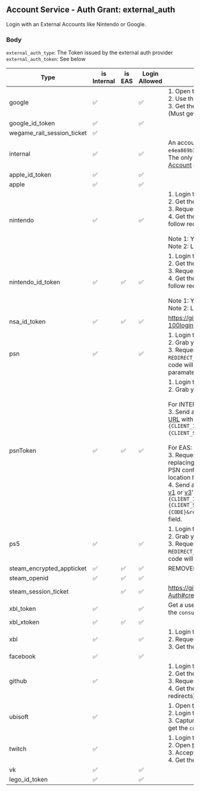 ## Account Service - Auth Grant: external_auth

Login with an External Accounts like Nintendo or Google.

### Body

`external_auth_type`: The Token issued by the external auth provider \
`external_auth_token`: See below

| Type                       | is Internal | is EAS | Login Allowed | Obtaining Token                                                                                                                                                                                                                                                                                                                                                                                                                                                                                                                                                                                                                                                                                                                                                                                                                                                                                                                                                                                                                                                                                                                                                                                                                                                                                                                                                                                                                                                 |
| -------------------------- | ----------- | ------ | ------------- | --------------------------------------------------------------------------------------------------------------------------------------------------------------------------------------------------------------------------------------------------------------------------------------------------------------------------------------------------------------------------------------------------------------------------------------------------------------------------------------------------------------------------------------------------------------------------------------------------------------------------------------------------------------------------------------------------------------------------------------------------------------------------------------------------------------------------------------------------------------------------------------------------------------------------------------------------------------------------------------------------------------------------------------------------------------------------------------------------------------------------------------------------------------------------------------------------------------------------------------------------------------------------------------------------------------------------------------------------------------------------------------------------------------------------------------------------------------- |
| google                     | ✅          |        | ✅            | 1. Open the [Google Web Login](https://accounts.google.com/o/oauth2/v2/auth?client_id=81931294547-ict6llss8611g9nglndn2bnln48bo59d.apps.googleusercontent.com&response_type=code&scope=openid&redirect_uri=https://accounts.epicgames.com/OAuthAuthorized) <br/> 2. Use the Google Account you want to login with to Epic Games <br/> 3. Get the `code` from the URL when the Epic Games Error shows up (Must get URL Decoded before using it!)                                                                                                                                                                                                                                                                                                                                                                                                                                                                                                                                                                                                                                                                                                                                                                                                                                                                                                                                                                                                                 |
| google_id_token            | ✅          |        | ✅            |                                                                                                                                                                                                                                                                                                                                                                                                                                                                                                                                                                                                                                                                                                                                                                                                                                                                                                                                                                                                                                                                                                                                                                                                                                                                                                                                                                                                                                                                 |
| wegame_rail_session_ticket | ✅          |        |               |                                                                                                                                                                                                                                                                                                                                                                                                                                                                                                                                                                                                                                                                                                                                                                                                                                                                                                                                                                                                                                                                                                                                                                                                                                                                                                                                                                                                                                                                 |
| internal                   | ✅          |        | ✅            | An account id and an internal auth key seperated by a colon (e.g. `e4ea869b3d6841f6ab2346e9b5e72648:f048e0700a604714b0a2b117320c5cab`). The only known way to obtain an internal auth key is via the [Create Account](../../Account/CreateAccount.md) endpoint.                                                                                                                                                                                                                                                                                                                                                                                                                                                                                                                                                                                                                                                                                                                                                                                                                                                                                                                                                                                                                                                                                                                                                                                                 |
| apple_id_token             | ✅          |        | ✅            |                                                                                                                                                                                                                                                                                                                                                                                                                                                                                                                                                                                                                                                                                                                                                                                                                                                                                                                                                                                                                                                                                                                                                                                                                                                                                                                                                                                                                                                                 |
| apple                      | ✅          |        | ✅            |                                                                                                                                                                                                                                                                                                                                                                                                                                                                                                                                                                                                                                                                                                                                                                                                                                                                                                                                                                                                                                                                                                                                                                                                                                                                                                                                                                                                                                                                 |
| nintendo                   | ✅          |        | ✅            | 1. Login to [Nintendo](https://accounts.nintendo.com/login) <br/> 2. Get the `NASID` cookie <br/> 3. Request [this URL](https://accounts.nintendo.com/connect/1.0.0/authorize/consent?client_id=1f6a6a4806931686&redirect_uri=https%3A%2F%2Faccounts.epicgames.com%2FOAuthAuthorized&display=popup&state=egs&force_verify=true&scope=openid+user.screenName&response_type=code) with the cookie <br/> 4. Get the `code` from the url params or the `location` header (If you dont follow redirects) <br/><br/> Note 1: You dont need to follow the redirects<br/>Note 2: Logging out of the Nintendo Website invalidates the `NASID`                                                                                                                                                                                                                                                                                                                                                                                                                                                                                                                                                                                                                                                                                                                                                                                                                            |
| nintendo_id_token          | ✅          | ✅     | ✅            | 1. Login to [Nintendo](https://accounts.nintendo.com/login) <br/> 2. Get the `NASID` cookie <br/> 3. Request [this URL](https://accounts.nintendo.com/connect/1.0.0/authorize/consent?client_id=1f6a6a4806931686&redirect_uri=https%3A%2F%2Faccounts.epicgames.com%2FOAuthAuthorized&display=popup&state=egs&force_verify=true&scope=openid+user.screenName&response_type=id_token) with the cookie <br/> 4. Get the `id_token` from the url or the `location` header (If you dont follow redirects) <br/><br/> Note 1: You dont need to follow the redirects<br/>Note 2: Logging out of the Nintendo Website invalidates the `NASID`                                                                                                                                                                                                                                                                                                                                                                                                                                                                                                                                                                                                                                                                                                                                                                                                                           |
| nsa_id_token               | ✅          | ✅     | ✅            | https://github.com/kinnay/NintendoClients/wiki/BAAS-Server#post-100login with an appAuthNToken token for `010025400aece000`                                                                                                                                                                                                                                                                                                                                                                                                                                                                                                                                                                                                                                                                                                                                                                                                                                                                                                                                                                                                                                                                                                                                                                                                                                                                                                                                     |
| psn                        | ✅          |        | ✅            | 1. Login to [PlayStation](https://id.sonyentertainmentnetwork.com/id/management_ca/) <br/> 2. Grab your `npsso` cookie from [here](https://ca.account.sony.com/api/v1/ssocookie) <br/> 3. Request [this URL](https://ca.account.sony.com/api/v1/oauth/authorize?client_id=CLIENT_ID&redirect_uri=REDIRECT_URI&response_type=code&scope=psn:s2s) with the cookie, replacing `CLIENT_ID` and `REDIRECT_URI` with the details of the client's PSN configuration. The code will be in both the `X-NP-GRANT-CODE` header and the `code` query paramater of the location header.                                                                                                                                                                                                                                                                                                                                                                                                                                                                                                                                                                                                                                                                                                                                                                                                                                                                                      |
| psnToken                   | ✅          | ✅     | ✅            | 1. Login to [PlayStation](https://id.sonyentertainmentnetwork.com/id/management_ca/) <br/> 2. Grab your `npsso` cookie from [here](https://ca.account.sony.com/api/v1/ssocookie) <br/><br/> For INTERNAL: <br/> 3. Send an `application/x-www-form-urlencoded` POST request to [this URL](https://auth.api.sonyentertainmentnetwork.com/2.0/oauth/token) with the cookie and a post body of `client_id={CLIENT_ID}&client_secret={CLIENT_SECRET}&grant_type=sso_cookie&scope={ANY_SCOPE}`. <br/><br/> For EAS: <br/> 3. Request either [v1](https://ca.account.sony.com/api/v1/oauth/authorize?client_id=CLIENT_ID&redirect_uri=REDIRECT_URI&response_type=code&scope=openid) or [v3](https://ca.account.sony.com/api/authz/v3/oauth/authorize?client_id=CLIENT_ID&redirect_uri=REDIRECT_URI&response_type=code&scope=openid)'s authorize endpoint with the cookie, replacing `CLIENT_ID` and `REDIRECT_URI` with the details of the client's PSN configuration. The code will be in the `code` query paramater of the location header. <br/> 4. Send an `application/x-www-form-urlencoded` POST request to either [v1](https://auth.api.sonyentertainmentnetwork.com/2.0/oauth/token) or [v3](https://ca.account.sony.com/api/authz/v3/oauth/token)'s token endpoint with a post body of `client_id={CLIENT_ID}&client_secret={CLIENT_SECRET}&grant_type=authorization_code&code={CODE}&redirect_uri={REDIRECT_URI}`. The token will be the `id_token` field. |
| ps5                        | ✅          |        | ✅            | 1. Login to [PlayStation](https://id.sonyentertainmentnetwork.com/id/management_ca/) <br/> 2. Grab your `npsso` cookie from [here](https://ca.account.sony.com/api/v1/ssocookie) <br/> 3. Request [this URL](https://ca.account.sony.com/api/authz/v3/oauth/authorize?client_id=CLIENT_ID&redirect_uri=REDIRECT_URI&response_type=code&scope=psn:s2s) with the cookie, replacing `CLIENT_ID` and `REDIRECT_URI` with the details of the client's PSN configuration. The code will be in the `code` query paramater of the location header.                                                                                                                                                                                                                                                                                                                                                                                                                                                                                                                                                                                                                                                                                                                                                                                                                                                                                                                      |
| steam_encrypted_appticket  | ✅          | ✅     | ✅            | REMOVED as of 27.08.2023                                                                                                                                                                                                                                                                                                                                                                                                                                                                                                                                                                                                                                                                                                                                                                                                                                                                                                                                                                                                                                                                                                                                                                                                                                                                                                                                                                                                                                        |
| steam_openid               | ✅          | ✅     | ✅            |                                                                                                                                                                                                                                                                                                                                                                                                                                                                                                                                                                                                                                                                                                                                                                                                                                                                                                                                                                                                                                                                                                                                                                                                                                                                                                                                                                                                                                                                 |
| steam_session_ticket       |             | ✅     | ✅            | https://github.com/DoctorMcKay/node-steam-user/wiki/Steam-App-Auth#createauthsessionticketappid-callback                                                                                                                                                                                                                                                                                                                                                                                                                                                                                                                                                                                                                                                                                                                                                                                                                                                                                                                                                                                                                                                                                                                                                                                                                                                                                                                                                        |
| xbl_token                  | ✅          |        | ✅            | Get a user OAuth access token for a Microsoft Azure application with the `consumers` tenant and the `XboxLive.signin` scope.                                                                                                                                                                                                                                                                                                                                                                                                                                                                                                                                                                                                                                                                                                                                                                                                                                                                                                                                                                                                                                                                                                                                                                                                                                                                                                                                    |
| xbl_xtoken                 | ✅          | ✅     | ✅            |                                                                                                                                                                                                                                                                                                                                                                                                                                                                                                                                                                                                                                                                                                                                                                                                                                                                                                                                                                                                                                                                                                                                                                                                                                                                                                                                                                                                                                                                 |
| xbl                        | ✅          |        | ✅            | 1. Login to Microsoft <br/> 2. Request [this URL](https://login.live.com/oauth20_authorize.srf?client_id=82023151-c27d-4fb5-8551-10c10724a55e&redirect_uri=https%3A%2F%2Faccounts.epicgames.com%2FOAuthAuthorized&state=&scope=xboxlive.signin&service_entity=undefined&force_verify=true&response_type=code&display=popup) but dont follow the redirect <br/> 3. Get the `code` from the `location` header                                                                                                                                                                                                                                                                                                                                                                                                                                                                                                                                                                                                                                                                                                                                                                                                                                                                                                                                                                                                                                                     |
| facebook                   | ✅          |        | ✅            |                                                                                                                                                                                                                                                                                                                                                                                                                                                                                                                                                                                                                                                                                                                                                                                                                                                                                                                                                                                                                                                                                                                                                                                                                                                                                                                                                                                                                                                                 |
| github                     | ✅          |        |               | 1. Login to [Github](https://github.com/login) <br/> 2. Get the `user_session` cookie <br/> 3. Request [this URL](https://github.com/login/oauth/authorize?client_id=5f5146bcf909bdf47f12&response_type=code) with the cookie <br/> 4. Get the `code` from the url or the `location` header (If you dont follow redirects)                                                                                                                                                                                                                                                                                                                                                                                                                                                                                                                                                                                                                                                                                                                                                                                                                                                                                                                                                                                                                                                                                                                                      |
| ubisoft                    | ✅          |        |               | 1. Open the [Link Ubisoft](https://www.epicgames.com/id/link/ubisoft) page and click continue <br/> 2. Login to Ubisoft <br/> 3. Capture the request to https://epicgames.com/id/api/state/:state and get the `code` query paramater                                                                                                                                                                                                                                                                                                                                                                                                                                                                                                                                                                                                                                                                                                                                                                                                                                                                                                                                                                                                                                                                                                                                                                                                                            |
| twitch                     | ✅          |        |               | 1. Login to [Twitch](https://www.twitch.tv/login) <br/> 2. Open [this Url](http://id.twitch.tv/oauth2/authorize?client_id=saactj7j6kcf5ogqcv4n6zsgx32sy41&redirect_uri=https%3A%2F%2Faccounts.epicgames.com%2FOAuthAuthorized&state=&scope=user_read%20viewing_activity_read&service_entity=undefined&force_verify=true&response_type=code&display=popup) <br/> 3. Accept the Access <br/> 4. Get the `code` query from the URL you have been redirected to                                                                                                                                                                                                                                                                                                                                                                                                                                                                                                                                                                                                                                                                                                                                                                                                                                                                                                                                                                                                     |
| vk                         | ✅          |        | ✅            |
| lego_id_token              | ✅          |        | ✅            |                                                                                                                                                                                                                                                                                                                                                                                                                                                                                                                                                                                                                                                                                                                                                                                                                                                                                                                                                                                                                                                                                                                                                                                                                                                                                                                                                                                                                                                                 |
